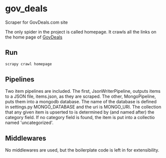 # gov_deals
Scraper for GovDeals.com site

The only spider in the project is called homepage. It crawls all the links on the home page of [GovDeals](https://www.govdeals.com/index.cfm) 
## Run
```bash
scrapy crawl homepage
```

## Pipelines
Two item pipelines are included. The first, JsonWriterPipeline, outputs items to a JSON file, items.json, as they are scraped. The other, MongoPipeline, puts them into a mongodb database. The name of the database is defined in settings.py MONGO_DATABASE and the uri is MONGO_URI. The collection that any given item is upserted to is determined by (and named after) the category field. If no category field is found, the item is put into a collectio named 'uncategorized'.

## Middlewares
No middlewares are used, but the boilerplate code is left in for extensibility.